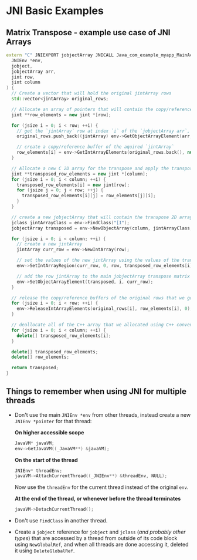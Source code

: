 # **JNI Basic Examples**

## **Matrix Transpose - example use case of JNI Arrays**
```c++
extern "C" JNIEXPORT jobjectArray JNICALL Java_com_example_myapp_MainActivity_transpose (
  JNIEnv *env,
  jobject,
  jobjectArray arr,
  jint row,
  jint column
) {
  // Create a vector that will hold the original jintArray rows
  std::vector<jintArray> original_rows;

  // Allocate an array of pointers that will contain the copy/reference of the rows
  jint **row_elements = new jint *[row];

  for (jsize i = 0; i < row; ++i) {
    // get the `jintArray` row at index `i` of the `jobjectArray arr`, push it to a vector
    original_rows.push_back((jintArray) env->GetObjectArrayElement(arr, i));

    // create a copy/reference buffer of the aquired `jintArray`
    row_elements[i] = env->GetIntArrayElements(original_rows.back(), nullptr);
  }

  // Allocate a new C 2D array for the transpose and apply the transpose
  jint **transposed_row_elements = new jint *[column];
  for (jsize i = 0; i < column; ++i) {
    transposed_row_elements[i] = new jint[row];
    for (jsize j = 0; j < row; ++j) {
      transposed_row_elements[i][j] = row_elements[j][i];
    }
  }

  // create a new jobjectArray that will contain the transpose 2D array values
  jclass jintArrayClass = env->FindClass("[I");
  jobjectArray transposed = env->NewObjectArray(column, jintArrayClass, nullptr);

  for (jsize i = 0; i < column; ++i) {
    // create a new jintArray
    jintArray curr_row = env->NewIntArray(row);

    // set the values of the new jintArray using the values of the transposed matrix
    env->SetIntArrayRegion(curr_row, 0, row, transposed_row_elements[i]);

    // add the row jintArray to the main jobjectArray transpose matrix
    env->SetObjectArrayElement(transposed, i, curr_row);
  }

  // release the copy/reference buffers of the original rows that we got from the first loop
  for (jsize i = 0; i < row; ++i) {
    env->ReleaseIntArrayElements(original_rows[i], row_elements[i], 0);
  }

  // deallocate all of the C++ array that we allocated using C++ convention
  for (jsize i = 0; i < column; ++i) {
    delete[] transposed_row_elements[i];
  }

  delete[] transposed_row_elements;
  delete[] row_elements;

  return transposed;
}
```

## **Things to remember when using JNI for multiple threads**
- Don't use the main `JNIEnv *env` from other threads, instead create a new `JNIEnv *pointer` for that thread:

  **On higher accessible scope**
  ```c++
  JavaVM* javaVM;
  env->GetJavaVM((_JavaVM**) &javaVM);
  ```
  
  **On the start of the thread**
  ```c++
  JNIEnv* threadEnv;
  javaVM->AttachCurrentThread((_JNIEnv**) &threadEnv, NULL);
  ```
  Now use the `threadEnv` for the current thread instead of the original `env`.
  
  **At the end of the thread, or whenever before the thread terminates**
  
  ```c++
  javaVM->DetachCurrentThread();
  ```

- Don't use `FindClass` in another thread.
- Create a `jobject` reference for `jobject` and `jclass` (_and probably other types_) that are accessed by a thread from outside of its code block using `NewGlobalRef`, and when all threads are done accessing it, deleted it using `DeleteGlobalRef`.
